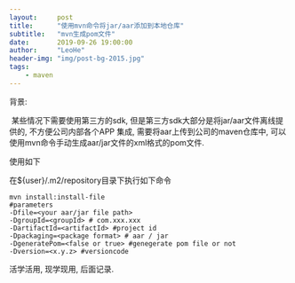 ```yaml
---
layout:     post
title:      "使用mvn命令将jar/aar添加到本地仓库"
subtitle:   "mvn生成pom文件"
date:       2019-09-26 19:00:00
author:     "LeoHe"
header-img: "img/post-bg-2015.jpg"
tags:
    - maven
---
```




背景:

​	某些情况下需要使用第三方的sdk, 但是第三方sdk大部分是将jar/aar文件离线提供的, 不方便公司内部各个APP 集成, 需要将aar上传到公司的maven仓库中, 可以使用mvn命令手动生成aar/jar文件的xml格式的pom文件.

使用如下



在${user}/.m2/repository目录下执行如下命令



```shell
mvn install:install-file 
#parameters
-Dfile=<your aar/jar file path> 
-DgroupId=<groupId> # com.xxx.xxx
-DartifactId=<artifactId> #project id
-Dpackaging=<package format> # aar / jar 
-DgeneratePom=<false or true> #genegerate pom file or not
-Dversion=<x.y.z> #versioncode

```



活学活用, 现学现用, 后面记录.
